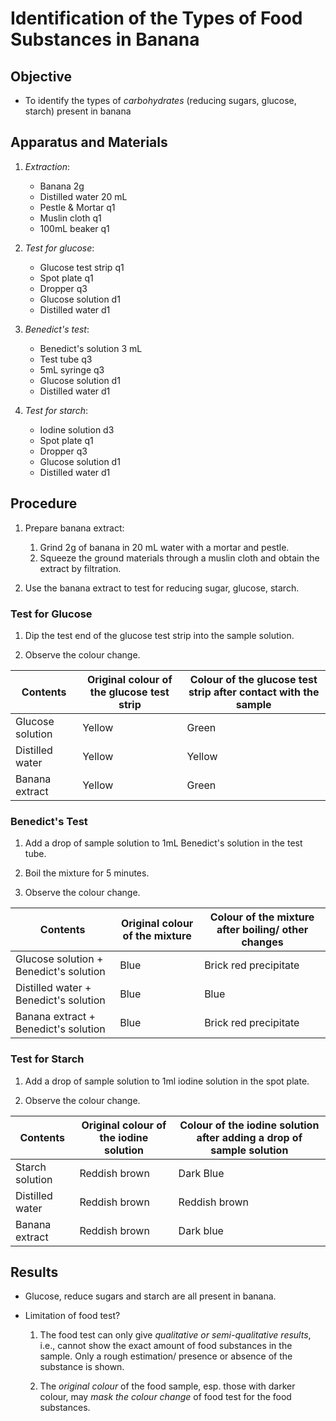 # Identification of the Types of Food Substances in Banana

## Objective

- To identify the types of *carbohydrates* (reducing sugars, glucose, starch) present in banana

## Apparatus and Materials

1. *Extraction*:
   - Banana 2g
   - Distilled water 20 mL
   - Pestle & Mortar q1
   - Muslin cloth q1
   - 100mL beaker q1

2. *Test for glucose*:
   - Glucose test strip q1
   - Spot plate q1
   - Dropper q3
   - Glucose solution d1
   - Distilled water d1

3. *Benedict's test*:
   - Benedict's solution 3 mL
   - Test tube q3
   - 5mL syringe q3
   - Glucose solution d1
   - Distilled water d1

4. *Test for starch*:
   - Iodine solution d3
   - Spot plate q1
   - Dropper q3
   - Glucose solution d1
   - Distilled water d1

## Procedure

1. Prepare banana extract:
   1. Grind 2g of banana in 20 mL water with a mortar and pestle.
   2. Squeeze the ground materials through a muslin cloth and obtain the extract by filtration.

2. Use the banana extract to test for reducing sugar, glucose, starch.

### Test for Glucose

1. Dip the test end of the glucose test strip into the sample solution.

2. Observe the colour change.

| Contents         | Original colour of the glucose test strip | Colour of the glucose test strip after contact with the sample |
|------------------|-------------------------------------------|----------------------------------------------------------------|
| Glucose solution | Yellow                                    | Green                                                          |
| Distilled water  | Yellow                                    | Yellow                                                         |
| Banana extract   | Yellow                                    | Green                                                          |

### Benedict's Test

1. Add a drop of sample solution to 1mL Benedict's solution in the test tube.

2. Boil the mixture for 5 minutes.

3. Observe the colour change.

| Contents                               | Original colour of the mixture | Colour of the mixture after boiling/ other changes |
|----------------------------------------|--------------------------------|----------------------------------------------------|
| Glucose solution + Benedict's solution | Blue                           | Brick red precipitate                              |
| Distilled water + Benedict's solution  | Blue                           | Blue                                               |
| Banana extract + Benedict's solution   | Blue                           | Brick red precipitate                              |

### Test for Starch

1. Add a drop of sample solution to 1ml iodine solution in the spot plate.

2. Observe the colour change.

| Contents         | Original colour of the iodine solution | Colour of the iodine solution after adding a drop of sample solution |
|------------------|----------------------------------------|----------------------------------------------------------------------|
| Starch solution  | Reddish brown                          | Dark Blue                                                            |
| Distilled water  | Reddish brown                          | Reddish brown                                                        |
| Banana extract   | Reddish brown                          | Dark blue                                                            |

## Results

- Glucose, reduce sugars and starch are all present in banana.

- Limitation of food test?
  1. The food test can only give *qualitative or semi-qualitative results*, i.e., cannot show the exact amount of food substances in the sample. Only a rough estimation/ presence or absence of the substance is shown.

  2. The *original colour* of the food sample, esp. those with darker colour, may *mask the colour change* of food test for the food substances.
